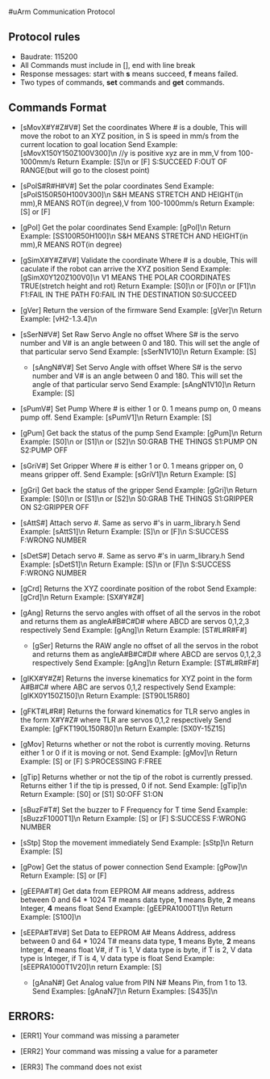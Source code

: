 #uArm Communication Protocol
## Protocol rules
- Baudrate: 115200
- All Commands must include in \[\], end with line break
- Response messages: start with **s** means succeed, **f** means failed.
- Two types of commands, **set** commands and **get** commands.

## Commands Format
-  \[sMovX#Y#Z#V#\]  Set the coordinates
	Where # is a double, This will move the robot to an XYZ position, in S is speed in  mm/s from the current location to goal location
				  Send Example:   \[sMovX150Y150Z100V300\]\\n   //y is positive  xyz are in mm,V from 100-1000mm/s
				  Return Example: \[S\]\\n or \[F\]  S:SUCCEED F:OUT OF RANGE(but will go to the closest point)

-  \[sPolS#R#H#V#\]  Set the polar coordinates
				  Send Example:   \[sPolS150R50H100V300\]\\n  S&H MEANS STRETCH AND HEIGHT(in mm),R MEANS ROT(in degree),V from 100-1000mm/s
		  Return Example: \[S\] or \[F\]

 - \[gPol\]          Get the polar coordinates
				  Send Example:   \[gPol\]\\n
		  Return Example: \[SS100R50H100\]\\n   S&H MEANS STRETCH AND HEIGHT(in mm),R MEANS ROT(in degree)

  - \[gSimX#Y#Z#V#\]  Validate the coordinate
	Where # is a double, This will caculate if the robot can arrive the XYZ position
		  Send Example:   \[gSimX0Y120Z100V0\]\\n          V1 MEANS THE POLAR COORDINATES TRUE(stretch height and rot)
  		  Return Example: \[S0\]\\n or \[F0\]\\n or \[F1\]\\n    F1:FAIL IN THE PATH   F0:FAIL IN THE DESTINATION   S0:SUCCEED

 - \[gVer\]          Return the version of the firmware
				  Send Example:   \[gVer\]\\n
		  Return Example: \[vH2-1.3.4\]\\n

  - \[sSerN#V#\]      Set Raw Servo Angle no offset
	Where S# is the servo number and V# is an angle between 0 and 180. This will set the angle of that particular servo
				  Send Example:   \[sSerN1V10\]\\n
				  Return Example: \[S\]

	- \[sAngN#V#\]      Set  Servo Angle with offset
	Where S# is the servo number and V# is an angle between 0 and 180. This will set the angle of that particular servo
				  Send Example:   \[sAngN1V10\]\\n
				  Return Example: \[S\]					

 - \[sPumV#\]       Set Pump
	 Where # is either 1 or 0. 1 means pump on, 0 means pump off.
				  Send Example:   \[sPumV1\]\\n
				  Return Example: \[S\]

 - \[gPum\]	  Get back the status of the pump
				  Send Example:   \[gPum\]\\n
				  Return Example: \[S0\]\\n or \[S1\]\\n or \[S2\]\\n   S0:GRAB THE THINGS   S1:PUMP ON   S2:PUMP OFF

  - \[sGriV#\]        Set Gripper
		Where # is either 1 or 0. 1 means gripper on, 0 means gripper off.
				  Send Example:   \[sGriV1\]\\n
				  Return Example: \[S\]

  - \[gGri\]	  Get back the status of the gripper
				  Send Example:   \[gGri\]\\n
				  Return Example: \[S0\]\\n or \[S1\]\\n or \[S2\]\\n   S0:GRAB THE THINGS   S1:GRIPPER ON   S2:GRIPPER OFF

  - \[sAttS#\]        Attach servo #. Same as servo #'s in uarm_library.h
				  Send Example:   \[sAttS1\]\\n
				  Return Example: \[S\]\\n or \[F\]\\n  S:SUCCESS   F:WRONG NUMBER

 - \[sDetS#\]      Detach servo #. Same as servo #'s in uarm_library.h
				  Send Example:   \[sDetS1\]\\n
				  Return Example: \[S\]\\n or \[F\]\\n   S:SUCCESS   F:WRONG NUMBER

  - \[gCrd\]          Returns the XYZ coordinate position of the robot
				  Send Example:   \[gCrd\]\\n
				  Return Example: \[SX#Y#Z#\]

  - \[gAng\]          Returns the servo angles with offset of all the servos in the robot and returns them as angleA#B#C#D# where ABCD are servos 0,1,2,3 respectively
				  Send Example:   \[gAng\]\\n
				  Return Example: \[ST#L#R#F#\]

	- \[gSer\]          Returns the RAW angle no offset of all the servos in the robot and returns them as angleA#B#C#D# where ABCD are servos 0,1,2,3 respectively
				  Send Example:   \[gAng\]\\n
				  Return Example: \[ST#L#R#F#\]					

 - \[gIKX#Y#Z#\]     Returns the inverse kinematics for XYZ point in the form A#B#C# where ABC are servos 0,1,2 respectively
				  Send Example:   \[gIKX0Y150Z150\]\\n
				  Return Example: \[ST90L15R80\]

  - \[gFKT#L#R#\]     Returns the forward kinematics for TLR servo angles in the form X#Y#Z# where TLR are servos 0,1,2 respectively
				  Send Example:   \[gFKT190L150R80\]\\n
				  Return Example: \[SX0Y-15Z15\]

  - \[gMov\]          Returns whether or not the robot is currently moving. Returns either 1 or 0 if it is moving or not.
				  Send Example: \[gMov\]\\n
				  Return Example: \[S\] or \[F\]  S:PROCESSING F:FREE

  - \[gTip\]          Returns whether or not the tip of the robot is currently pressed. Returns either 1 if the tip is pressed, 0 if not.
				  Send Example: \[gTip\]\\n
				  Return Example: \[S0\] or \[S1\]  S0:OFF S1:ON

  - \[sBuzF#T#\]      Set the buzzer to F Frequency for T time
				  Send Example:   \[sBuzzF1000T1\]\\n
				  Return Example: \[S\] or \[F\]  S:SUCCESS  F:WRONG NUMBER

  - \[sStp\]          Stop the movement immediately
				  Send Example:   \[sStp\]\\n
				  Return Example: \[S\]

  - \[gPow\]          Get the status of power connection
				  Send Example:   \[gPow\]\\n
				  Return Example: \[S\] or \[F\]
 - \[gEEPA#T#\]   Get data from EEPROM
				A# means address, address between 0 and 64 \* 1024
				T# means data type, **1** means Byte, **2** means Integer, **4** means float
				Send Example: \[gEEPRA1000T1\]\\n
				Return Example: \[S100\]\\n
- \[sEEPA#T#V#\] Set Data to EEPROM
				A# Means Address, address between 0 and 64 \* 1024
				T# means data type, **1** means Byte, **2** means Integer, **4** means float
				V#, if T is 1, V data type is byte, if T is 2, V data type is Integer, if T is 4, V data type is float
				Send Example: \[sEEPRA1000T1V20\]\n
				return Example: \[S\]
	- \[gAnaN#\] Get Analog value from PIN
				N# Means Pin, from 1 to 13.
				Send Examples: \[gAnaN7\]\\n
				Return Examples: \[S435\]\\n


## ERRORS:
 - \[ERR1\]          Your command was missing a parameter

  - \[ERR2\]          Your command was missing a value for a parameter

  - \[ERR3\]	  The command does not exist
